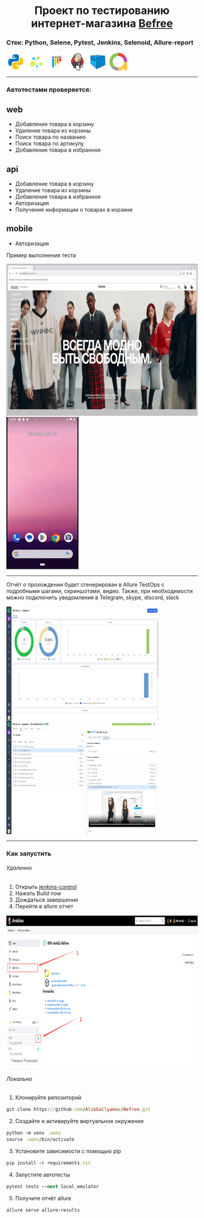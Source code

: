 <h1 align="center">Проект по тестированию интернет-магазина <a href="https://befree.ru/"> Befree </a> </h1>

### Стек: Python, Selene, Pytest, Jenkins, Selenoid, Allure-report

<p align="left">
<img align="center" src="resources/logo/python.svg" width="50"/>
<img align="center"  src="resources/logo/selene.png" width="50"/>
<img align="center"  src="resources/logo/pytest-original.svg" width="50"/>
<img align="center"  src="resources/logo/Jenkins.svg" width="50"/>
<img align="center"  src="resources/logo/Selenoid.svg" width="50"/>
<img align="center"  src="resources/logo/Allure_new.png" width="50"/>
</p>

---

### Автотестами проверяется:

web
- 

- Добавление товара в корзину
- Удаление товара из корзины
- Поиск товара по названию
- Поиск товара по артикулу
- Добавление товара в избранное

api
- 

- Добавление товара в корзину
- Удаление товара из корзины
- Добавление товара в избранное
- Авторизация
- Получение информации о товарах в корзине

mobile
-

- Авторизация

Пример выполнения теста

<p align="left">
<img src="resources/readme_files/web.gif" width="600" height="400"/>  
<img src="resources/readme_files/mobile.gif" width="190" height="400"/>

</p>



---

Отчёт о прохождении будет сгенерирован в Allure TestOps с подробными шагами, скриншотами, видео.
Также, при необходимости можно подключить уведомления в Telegram, skype, discord, slack


<img align="left" src="resources/readme_files/test_ops.png" width="400" height="300"/>  
<img src="resources/readme_files/test_ops_test_case.png" width="400" height="300"/>  


---

### Как запустить

###### Удаленно

1. Открыть <a href="https://jenkins.autotests.cloud/job/009-JenkiLi-Befree/"> jenkins-control  </a>
2. Нажать Build now
3. Дождаться завершения
4. Перейти в allure отчет

<img src="resources/readme_files/jenkins.png" width="800" height="400"/>  

###### Локально

1. Клонируйте репозиторий

```ruby
git clone https://github.com/AlikGallyamov/Befree.git
```

2. Создайте и активируйте виртуальное окружение

  ```ruby
python -m venv .venv
source .venv/bin/activate
  ```

3. Установите зависимости с помощью pip

  ```ruby
  pip install -r requirements.txt
  ```

4. Запустите автотесты

  ```ruby
  pytest tests --next local_emulator
  ```

5. Получите отчёт allure

```ruby
allure serve allure-results
``` 




